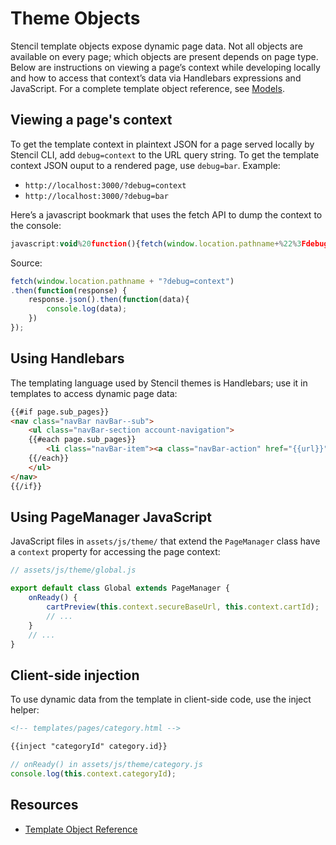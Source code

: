 # Theme Objects

 

Stencil template objects expose dynamic page data. Not all objects are available on every page; which objects are present depends on page type. Below are instructions on viewing a page’s context while developing locally and how to access that context’s data via Handlebars expressions and JavaScript. For a complete template object reference, see [Models](/stencil-docs/reference-docs/global-objects-and-properties/models).

## Viewing a page's context

To get the template context in plaintext JSON for a page served locally by Stencil CLI, add `debug=context` to the URL query string. To get the template context JSON ouput to a rendered page, use `debug=bar`. Example:

* `http://localhost:3000/?debug=context`
* `http://localhost:3000/?debug=bar`

Here’s a javascript bookmark that uses the fetch API to dump the context to the console:

```js
javascript:void%20function(){fetch(window.location.pathname+%22%3Fdebug=context%22).then(function(n){n.json().then(function(n){console.log(n)})})}();
```
Source:

```js
fetch(window.location.pathname + "?debug=context")
.then(function(response) {
    response.json().then(function(data){
        console.log(data);
    })
});
```

## Using Handlebars

The templating language used by Stencil themes is Handlebars; use it in templates to access dynamic page data:

```html
{{#if page.sub_pages}}
<nav class="navBar navBar--sub">
    <ul class="navBar-section account-navigation">
    {{#each page.sub_pages}}
        <li class="navBar-item"><a class="navBar-action" href="{{url}}">{{title}}</a></li>
    {{/each}}
    </ul>
</nav>
{{/if}}
```

## Using PageManager JavaScript
JavaScript files in `assets/js/theme/` that extend the `PageManager` class have a `context` property for accessing the page context:

```js
// assets/js/theme/global.js

export default class Global extends PageManager {
    onReady() {
        cartPreview(this.context.secureBaseUrl, this.context.cartId);
        // ...
    }
    // ...
}
```

## Client-side injection

To use dynamic data from the template in client-side code, use the inject helper:

```html
<!-- templates/pages/category.html -->

{{inject "categoryId" category.id}}
```

```js
// onReady() in assets/js/theme/category.js
console.log(this.context.categoryId);
```

## Resources
* [Template Object Reference](/theme-objects)
